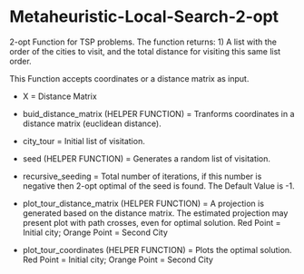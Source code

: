 # Metaheuristic-Local-Search-2-opt
2-opt Function for TSP problems. The function returns: 1) A list with the order of the cities to visit, and the total distance for visiting this same list order.

This Function accepts coordinates or a distance matrix as input.

* X = Distance Matrix

* buid_distance_matrix (HELPER FUNCTION) = Tranforms coordinates in a distance matrix (euclidean distance).

* city_tour = Initial list of visitation.

* seed (HELPER FUNCTION) = Generates a random list of visitation.

* recursive_seeding = Total number of iterations, if this number is negative then 2-opt optimal of the seed is found. The Default Value is -1.

* plot_tour_distance_matrix (HELPER FUNCTION) = A projection is generated based on the distance matrix. The estimated projection may present plot with path crosses, even for optimal solution. Red Point = Initial city; Orange Point = Second City

* plot_tour_coordinates (HELPER FUNCTION) = Plots the optimal solution. Red Point = Initial city; Orange Point = Second City
